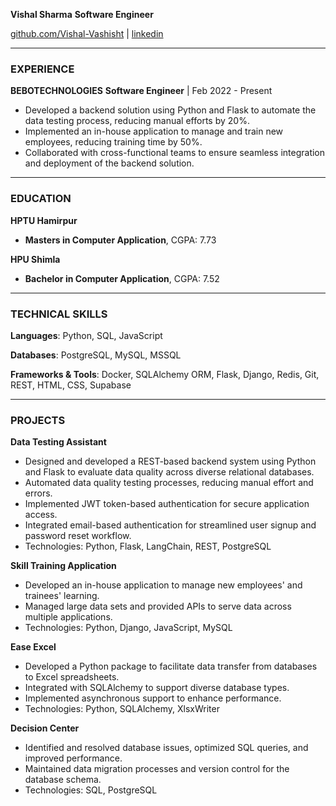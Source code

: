 **Vishal Sharma**
**Software Engineer**

[github.com/Vishal-Vashisht](https://github.com/Vishal-Vashisht) | [linkedin](https://linkedin.com/in/vishal-sharma-88434b226)

---

### EXPERIENCE

**BEBOTECHNOLOGIES**
**Software Engineer** | Feb 2022 - Present
- Developed a backend solution using Python and Flask to automate the data testing process, reducing manual efforts by 20%.
- Implemented an in-house application to manage and train new employees, reducing training time by 50%.
- Collaborated with cross-functional teams to ensure seamless integration and deployment of the backend solution.

---

### EDUCATION

**HPTU Hamirpur**
- **Masters in Computer Application**, CGPA: 7.73

**HPU Shimla**
- **Bachelor in Computer Application**, CGPA: 7.52

---

### TECHNICAL SKILLS

**Languages**: Python, SQL, JavaScript

**Databases**: PostgreSQL, MySQL, MSSQL

**Frameworks & Tools**: Docker, SQLAlchemy ORM, Flask, Django, Redis, Git, REST, HTML, CSS, Supabase

---

### PROJECTS

**Data Testing Assistant**
- Designed and developed a REST-based backend system using Python and Flask to evaluate data quality across diverse relational databases.
- Automated data quality testing processes, reducing manual effort and errors.
- Implemented JWT token-based authentication for secure application access.
- Integrated email-based authentication for streamlined user signup and password reset workflow.
- Technologies: Python, Flask, LangChain, REST, PostgreSQL

**Skill Training Application**
- Developed an in-house application to manage new employees' and trainees' learning.
- Managed large data sets and provided APIs to serve data across multiple applications.
- Technologies: Python, Django, JavaScript, MySQL

**Ease Excel**
- Developed a Python package to facilitate data transfer from databases to Excel spreadsheets.
- Integrated with SQLAlchemy to support diverse database types.
- Implemented asynchronous support to enhance performance.
- Technologies: Python, SQLAlchemy, XlsxWriter

**Decision Center**
- Identified and resolved database issues, optimized SQL queries, and improved performance.
- Maintained data migration processes and version control for the database schema.
- Technologies: SQL, PostgreSQL
